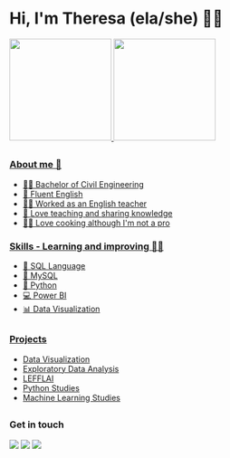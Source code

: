 # Hi, I'm Theresa (ela/she) 👋🙂

<div>
  
  <a href="https://sites.google.com/view/theresarocha">
  <img height="180em" src="https://github-readme-stats.vercel.app/api?username=theresarocha&theme=omni&show_icons=true&include_all_commits=true&count_private=true"/>
  <img height="180em" src="https://github-readme-stats.vercel.app/api/top-langs/?username=theresarocha&layout=compact&langs_count=16&theme=omni"/>
    
</div>

##
  
### About me 👩

- 👩‍🎓 Bachelor of Civil Engineering
- 🗽 Fluent English
- 👩‍🏫 Worked as an English teacher
- 💖 Love teaching and sharing knowledge
- 👩‍🍳 Love cooking although I'm not a pro

### Skills - Learning and improving 👩‍💻

- 📑 SQL Language
- 📑 MySQL
- 🐍 Python
- 💻 Power BI
- 📊 Data Visualization

##

### Projects

- [Data Visualization](https://github.com/theresarocha/projetos_dashboards)
- [Exploratory Data Analysis](https://github.com/theresarocha/estudos_estatistica)
- [LEFFLAI](https://github.com/theresarocha/estudos_LEFLAI_python)
- [Python Studies](https://github.com/theresarocha/estudos_python)
- [Machine Learning Studies](https://github.com/theresarocha/estudos_machine_learning)

##

### Get in touch 

<div>
  <a href="https://www.linkedin.com/in/theresarocha/" target="_blank"><img src="https://img.shields.io/badge/LinkedIn-0077B5?style=for-the-badge&logo=linkedin&logoColor=white" target="_blank"></a>
     <a href="https://sites.google.com/view/theresarocha" target="_blank"><img src="https://img.shields.io/badge/Portfolio-00457C?style=for-the-badge&logo=portfolio&logoColor=white" target="_blank"></a>
  <a href="https://theresarocha.medium.com/" target="_blank"><img src="https://img.shields.io/badge/Medium-12100E?style=for-the-badge&logo=medium&logoColor=white" target="_blank"></a> 
</div>
